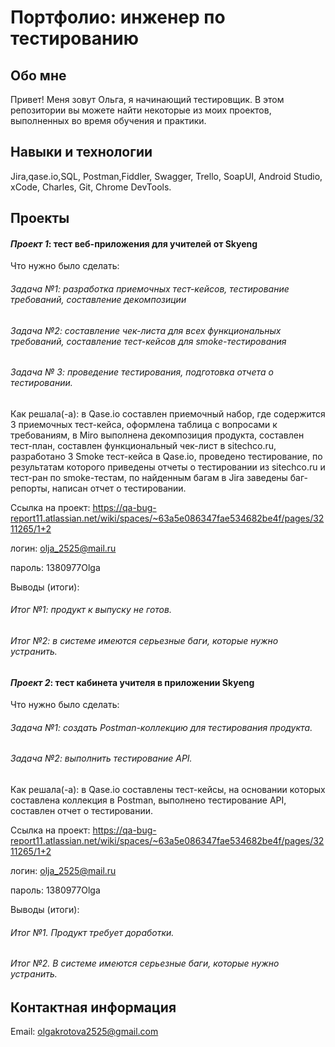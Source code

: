 # Портфолио: инженер по тестированию
## Обо мне
Привет! Меня зовут Ольга, я начинающий тестировщик.
В этом репозитории вы можете найти некоторые из моих проектов, выполненных во время обучения и практики.

## Навыки и технологии
Jira,qase.io,SQL, Postman,Fiddler, Swagger, Trello,
SoapUI, Android Studio, xCode, Charles, Git, Chrome DevTools.

## Проекты
#### *Проект 1*: тест веб-приложения для учителей от Skyeng

Что нужно было сделать:

###### Задача №1: разработка приемочных тест-кейсов, тестирование требований, составление декомпозиции

###### Задача №2: составление чек-листа для всех функциональных требований, составление тест-кейсов для smoke-тестирования

###### Задача № 3: проведение тестирования, подготовка отчета о тестировании.

Как решала(-а): в Qase.io составлен приемочный набор, где содержится 3 приемочных тест-кейса, оформлена таблица с вопросами к требованиям, в Miro выполнена декомпозиция продукта, составлен тест-план, составлен функциональный чек-лист в sitechco.ru, разработано 3 Smoke тест-кейса в Qase.io, проведено тестирование, по результатам которого приведены отчеты о тестировании из sitechco.ru и тест-ран по smoke-тестам, по найденным багам в Jira заведены баг-репорты, написан отчет о тестировании.

Ссылка на проект: https://qa-bug-report11.atlassian.net/wiki/spaces/~63a5e086347fae534682be4f/pages/3211265/1+2

логин: olja_2525@mail.ru

пароль: 1380977Olga

Выводы (итоги):

###### Итог №1: продукт к выпуску не готов.

###### Итог №2: в системе имеются серьезные баги, которые нужно устранить.

#### *Проект 2*: тест кабинета учителя в приложении Skyeng

Что нужно было сделать:

###### Задача №1: создать Postman-коллекцию для тестирования продукта. 

###### Задача №2: выполнить тестирование API. 

Как решала(-а): в Qase.io составлены тест-кейсы, на основании которых составлена коллекция в Postman, выполнено тестирование API, составлен отчет о тестировании.

Ссылка на проект: https://qa-bug-report11.atlassian.net/wiki/spaces/~63a5e086347fae534682be4f/pages/3211265/1+2

логин: olja_2525@mail.ru

пароль: 1380977Olga

Выводы (итоги):

###### Итог №1. Продукт требует доработки.

###### Итог №2. В системе имеются серьезные баги, которые нужно устранить.

## Контактная информация
Email: olgakrotova2525@gmail.com

